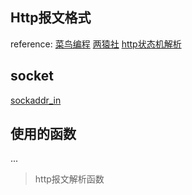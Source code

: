 ## Http报文格式

reference:
[菜鸟编程](https://www.runoob.com/http/http-messages.html)
[两猿社](https://mp.weixin.qq.com/s/BfnNl-3jc_x5WPrWEJGdzQ)
[http状态机解析](https://blog.csdn.net/weixin_43327696/article/details/106748227)

## socket

[sockaddr_in](https://blog.csdn.net/albertsh/article/details/80991684)

## 使用的函数
...

> http报文解析函数